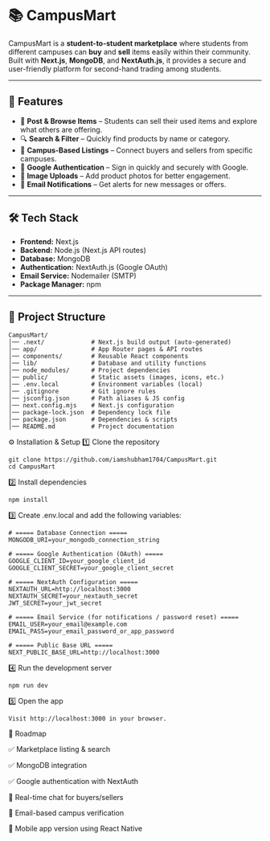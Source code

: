 # 📚 CampusMart

CampusMart is a **student-to-student marketplace** where students from different campuses can **buy** and **sell** items easily within their community.  
Built with **Next.js**, **MongoDB**, and **NextAuth.js**, it provides a secure and user-friendly platform for second-hand trading among students.

---

## 🚀 Features

- 🛒 **Post & Browse Items** – Students can sell their used items and explore what others are offering.
- 🔍 **Search & Filter** – Quickly find products by name or category.
- 🏫 **Campus-Based Listings** – Connect buyers and sellers from specific campuses.
- 🔐 **Google Authentication** – Sign in quickly and securely with Google.
- 📸 **Image Uploads** – Add product photos for better engagement.
- 📩 **Email Notifications** – Get alerts for new messages or offers.

---

## 🛠️ Tech Stack

- **Frontend:** Next.js  
- **Backend:** Node.js (Next.js API routes)  
- **Database:** MongoDB  
- **Authentication:** NextAuth.js (Google OAuth)  
- **Email Service:** Nodemailer (SMTP)  
- **Package Manager:** npm  

---

## 📂 Project Structure

```plaintext
CampusMart/
│── .next/             # Next.js build output (auto-generated)
│── app/               # App Router pages & API routes
│── components/        # Reusable React components
│── lib/               # Database and utility functions
│── node_modules/      # Project dependencies
│── public/            # Static assets (images, icons, etc.)
│── .env.local         # Environment variables (local)
│── .gitignore         # Git ignore rules
│── jsconfig.json      # Path aliases & JS config
│── next.config.mjs    # Next.js configuration
│── package-lock.json  # Dependency lock file
│── package.json       # Dependencies & scripts
│── README.md          # Project documentation

```
⚙️ Installation & Setup
1️⃣ Clone the repository
```
git clone https://github.com/iamshubham1704/CampusMart.git
cd CampusMart
```
2️⃣ Install dependencies
```
npm install
```
3️⃣ Create .env.local and add the following variables:
```
# ===== Database Connection =====
MONGODB_URI=your_mongodb_connection_string

# ===== Google Authentication (OAuth) =====
GOOGLE_CLIENT_ID=your_google_client_id
GOOGLE_CLIENT_SECRET=your_google_client_secret

# ===== NextAuth Configuration =====
NEXTAUTH_URL=http://localhost:3000
NEXTAUTH_SECRET=your_nextauth_secret
JWT_SECRET=your_jwt_secret

# ===== Email Service (for notifications / password reset) =====
EMAIL_USER=your_email@example.com
EMAIL_PASS=your_email_password_or_app_password

# ===== Public Base URL =====
NEXT_PUBLIC_BASE_URL=http://localhost:3000
```
4️⃣ Run the development server
```
npm run dev
```
5️⃣ Open the app
```
Visit http://localhost:3000 in your browser.

```
📌 Roadmap

✅ Marketplace listing & search

✅ MongoDB integration

✅ Google authentication with NextAuth

🔄 Real-time chat for buyers/sellers

🔄 Email-based campus verification

🔄 Mobile app version using React Native
